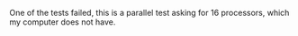 One of the tests failed, this is a parallel test asking for 16 processors, which my computer does not have.